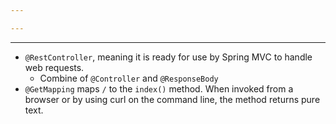 ```yaml
---

---
```

---
- `@RestController`, meaning it is ready for use by Spring MVC to handle web requests. 
	- Combine of `@Controller` and `@ResponseBody`
- `@GetMapping` maps `/` to the `index()` method. When invoked from a browser or by using curl on the command line, the method returns pure text. 